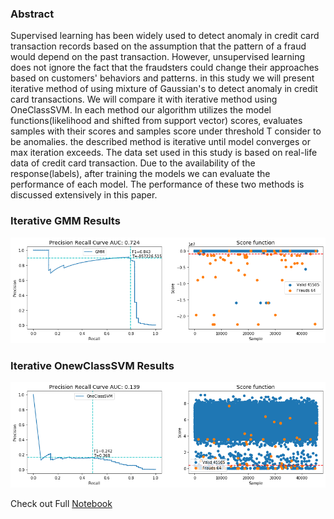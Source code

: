 ### Abstract
Supervised learning has been widely used to detect anomaly in credit
card transaction records based on the assumption that the pattern of a
fraud would depend on the past transaction. However, unsupervised
learning does not ignore the fact that the fraudsters could change their
approaches based on customers' behaviors and patterns. in this study we
will present iterative method of using mixture of Gaussian's to detect
anomaly in credit card transactions. We will compare it with iterative
method using OneClassSVM. In each method our algorithm utilizes the
model functions(likelihood and shifted from support vector) scores,
evaluates samples with their scores and samples score under threshold T
consider to be anomalies. the described method is iterative until model
converges or max iteration exceeds. The data set used in this study is
based on real-life data of credit card transaction. Due to the
availability of the response(labels), after training the models we can
evaluate the performance of each model. The performance of these two
methods is discussed extensively in this paper.

### Iterative GMM Results
![Iterative GMM](report/graphs/output_55_0.png)

### Iterative OnewClassSVM Results
![Iterative OnewClassSVM](report/graphs/output_72_0.png)

Check out Full [Notebook](notebooks/Transactions%20Anomaly%20Detection%20with%20Unsupervised%20Learning%20.ipynb) 